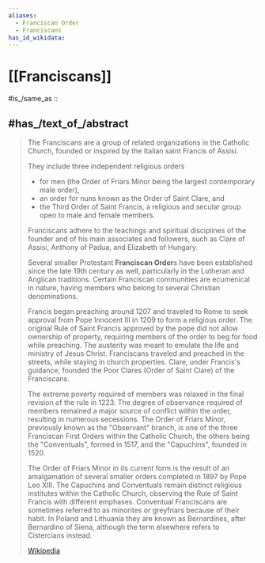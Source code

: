 ```yaml
---
aliases:
  - Franciscan Order
  - Franciscans
has_id_wikidata:
---
```


# [[Franciscans]] 

#is_/same_as :: 

## #has_/text_of_/abstract 

> The Franciscans are a group of related organizations in the Catholic Church, 
> founded or inspired by the Italian saint Francis of Assisi. 
> 
> They include three independent religious orders 
> - for men (the Order of Friars Minor being the largest contemporary male order), 
> - an order for nuns known as the Order of Saint Clare, and 
> - the Third Order of Saint Francis, a religious and secular group open to male and female members. 
>
> Franciscans adhere to the teachings and spiritual disciplines of the founder 
> and of his main associates and followers, 
> such as Clare of Assisi, Anthony of Padua, and Elizabeth of Hungary. 
> 
> Several smaller Protestant **Franciscan Order**s have been established since the late 19th century as well, 
> particularly in the Lutheran and Anglican traditions. 
> Certain Franciscan communities are ecumenical in nature, 
> having members who belong to several Christian denominations.
>
> Francis began preaching around 1207 and traveled to Rome to seek approval from Pope Innocent III in 1209 to form a religious order. The original Rule of Saint Francis approved by the pope did not allow ownership of property, requiring members of the order to beg for food while preaching. The austerity was meant to emulate the life and ministry of Jesus Christ. Franciscans traveled and preached in the streets, while staying in church properties. Clare, under Francis's guidance, founded the Poor Clares (Order of Saint Clare) of the Franciscans.
>
> The extreme poverty required of members was relaxed in the final revision of the rule in 1223. The degree of observance required of members remained a major source of conflict within the order, resulting in numerous secessions. The Order of Friars Minor, previously known as the "Observant" branch, is one of the three Franciscan First Orders within the Catholic Church, the others being the "Conventuals", formed in 1517, and the "Capuchins", founded in 1520.  
>
> The Order of Friars Minor in its current form is the result of an amalgamation of several smaller orders completed in 1897 by Pope Leo XIII. The Capuchins and Conventuals remain distinct religious institutes within the Catholic Church, observing the Rule of Saint Francis with different emphases. Conventual Franciscans are sometimes referred to as minorites or greyfriars because of their habit. In Poland and Lithuania they are known as Bernardines, after Bernardino of Siena, although the term elsewhere refers to Cistercians instead.
>
> [Wikipedia](https://en.wikipedia.org/wiki/Franciscans) 

